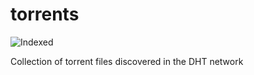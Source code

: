 torrents 
========
![Indexed](https://img.shields.io/badge/indexed-103881-blue)

Collection of torrent files discovered in the DHT network
